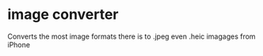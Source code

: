 # image converter
 Converts the most image formats there is to .jpeg even .heic imagages from iPhone
